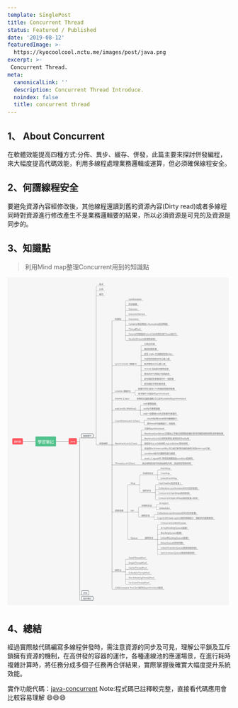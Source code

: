 ```yaml
---
template: SinglePost
title: Concurrent Thread
status: Featured / Published
date: '2019-08-12'
featuredImage: >-
  https://kyocoolcool.nctu.me/images/post/java.png
excerpt: >-
 Concurrent Thread.
meta:
  canonicalLink: ''
  description: Concurrent Thread Introduce.
  noindex: false
  title: concurrent thread
---
```

## 1、 About Concurrent

在軟體效能提高四種方式:分佈、異步、緩存、併發，此篇主要來探討併發編程，來大幅度提高代碼效能，利用多線程處理業務邏輯或運算，但必須確保線程安全。

## 2、何謂線程安全

要避免資源內容經修改後，其他線程還讀到舊的資源內容(Dirty read)或者多線程同時對資源進行修改產生不是業務邏輯要的結果，所以必須資源是可見的及資源是同步的。

## 3、知識點

> 利用Mind map整理Concurrent用到的知識點

![post-1](/static/images/post/20190812/post-1.png)

## 4、總結

經過實際敲代碼編寫多線程併發時，需注意資源的同步及可見，理解公平鎖及互斥鎖擁有資源的機制，在高併發的容器的運作，各種連線池的應運場景，在進行耗時複雜計算時，將任務分成多個子任務再合併結果，實際掌握後確實大幅度提升系統效能。

實作功能代碼：[java-concurrent](https://github.com/kyocoolcool/java-tutorial/tree/master/java-concurrent)
Note:程式碼已註釋較完整，直接看代碼應用會比較容易理解 😄😄😄
